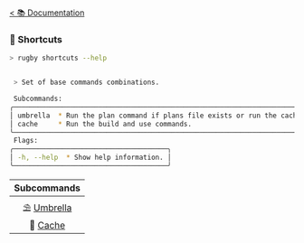 [< 📚 Documentation](../Documentation.md)

### 📍 Shortcuts

```sh
> rugby shortcuts --help
```

```sh

 > Set of base commands combinations.

 Subcommands:
╭─────────────────────────────────────────────────────────────────────────────────╮
│ umbrella  * Run the plan command if plans file exists or run the cache command. │
│ cache     * Run the build and use commands.                                     │
╰─────────────────────────────────────────────────────────────────────────────────╯
 Flags:
╭──────────────────────────────────────╮
│ -h, --help  * Show help information. │
╰──────────────────────────────────────╯
```

| Subcommands |
| :---: |
| ⛱️ [Umbrella](Shortcuts/Umbrella.md) |
| 🏈 [Cache](Shortcuts/Cache.md) |
